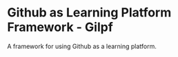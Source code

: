 # Github as Learning Platform Framework - Gilpf
A framework for using Github as a learning platform.

